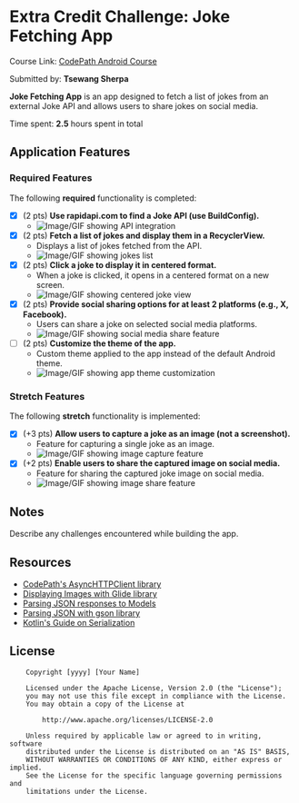 # Extra Credit Challenge: Joke Fetching App

Course Link: [CodePath Android Course](https://courses.codepath.org/courses/and102/unit/3#!labs)

Submitted by: **Tsewang Sherpa** <!-- Replace 'Your Name Here' with your actual name -->

**Joke Fetching App** is an app designed to fetch a list of jokes from an external Joke API and allows users to share jokes on social media.

Time spent: **2.5** hours spent in total <!-- Replace 'X' with the number of hours you spent on this project -->

## Application Features

### Required Features

The following **required** functionality is completed:

- [X] (2 pts) **Use rapidapi.com to find a Joke API (use BuildConfig).**
  - ![Image/GIF showing API integration](http://i.imgur.com/link/to/your/gif/file.gif) <!-- Replace this link with your actual image/GIF link -->
- [X] (2 pts) **Fetch a list of jokes and display them in a RecyclerView.**
  - Displays a list of jokes fetched from the API.
  - ![Image/GIF showing jokes list](http://i.imgur.com/link/to/your/gif/file.gif) <!-- Replace this link with your actual image/GIF link -->
- [X] (2 pts) **Click a joke to display it in centered format.**
  - When a joke is clicked, it opens in a centered format on a new screen.
  - ![Image/GIF showing centered joke view](http://i.imgur.com/link/to/your/gif/file.gif) <!-- Replace this link with your actual image/GIF link -->
- [X] (2 pts) **Provide social sharing options for at least 2 platforms (e.g., X, Facebook).**
  - Users can share a joke on selected social media platforms.
  - ![Image/GIF showing social media share feature](http://i.imgur.com/link/to/your/gif/file.gif) <!-- Replace this link with your actual image/GIF link -->
- [ ] (2 pts) **Customize the theme of the app.**
  - Custom theme applied to the app instead of the default Android theme.
  - ![Image/GIF showing app theme customization](http://i.imgur.com/link/to/your/gif/file.gif) <!-- Replace this link with your actual image/GIF link -->

### Stretch Features

The following **stretch** functionality is implemented:

- [X] (+3 pts) **Allow users to capture a joke as an image (not a screenshot).**
  - Feature for capturing a single joke as an image.
  - ![Image/GIF showing image capture feature](http://i.imgur.com/link/to/your/gif/file.gif) <!-- Replace this link with your actual image/GIF link -->
- [X] (+2 pts) **Enable users to share the captured image on social media.**
  - Feature for sharing the captured joke image on social media.
  - ![Image/GIF showing image share feature](http://i.imgur.com/link/to/your/gif/file.gif) <!-- Replace this link with your actual image/GIF link -->

## Notes

Describe any challenges encountered while building the app. <!-- Replace this with your specific challenges and experiences -->

## Resources

- [CodePath's AsyncHTTPClient library](https://guides.codepath.org/android/Using-CodePath-Async-Http-Client)
- [Displaying Images with Glide library](https://guides.codepath.org/android/Displaying-Images-with-the-Glide-Library)
- [Parsing JSON responses to Models](https://guides.codepath.org/android/converting-json-to-models)
- [Parsing JSON with gson library](https://guides.codepath.org/android/Leveraging-the-Gson-Library#parsing-the-response)
- [Kotlin's Guide on Serialization](https://kotlinlang.org/docs/serialization.html)

## License

```plaintext
    Copyright [yyyy] [Your Name]

    Licensed under the Apache License, Version 2.0 (the "License");
    you may not use this file except in compliance with the License.
    You may obtain a copy of the License at

        http://www.apache.org/licenses/LICENSE-2.0

    Unless required by applicable law or agreed to in writing, software
    distributed under the License is distributed on an "AS IS" BASIS,
    WITHOUT WARRANTIES OR CONDITIONS OF ANY KIND, either express or implied.
    See the License for the specific language governing permissions and
    limitations under the License.